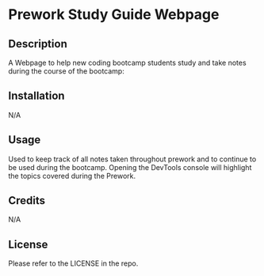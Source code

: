 # Prework Study Guide Webpage

## Description

A Webpage to help new coding bootcamp students study and take notes during the course of the bootcamp:



## Installation

N/A
## Usage

Used to keep track of all notes taken throughout prework and to continue to be used during the bootcamp. Opening the DevTools console will highlight the topics covered during the Prework.



## Credits

N/A

## License

Please refer to the LICENSE in the repo.
